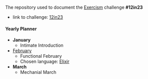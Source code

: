 The repository used to document the [Exercism](https://exercism.org/) challenge <b>#12in23</b>

- link to challenge: [12in23](https://exercism.org/challenges/12in23)

#### Yearly Planner

- <b>January</b>
  - Intimate Introduction
- [February]()
  - Functional February
  - Chosen language: [Elixir]()
- <b>March</b>
  - Mechanial March
